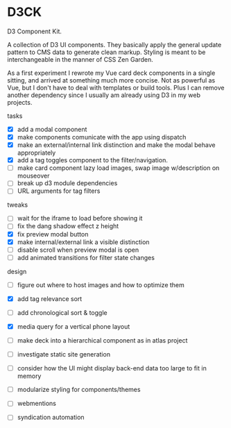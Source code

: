 # D3CK

D3 Component Kit.

A collection of D3 UI components.
They basically apply the general update pattern to CMS data to generate clean markup.
Styling is meant to be interchangeable in the manner of CSS Zen Garden.

As a first experiment I rewrote my Vue card deck components in a single sitting, and arrived at something much more concise. Not as powerful as Vue, but I don't have to deal with templates or build tools. Plus I can remove another dependency since I usually am already using D3 in my web projects.

tasks
 - [x] add a modal component
 - [x] make components comunicate with the app using dispatch
 - [x] make an external/internal link distinction and make the modal behave appropriately
 - [x] add a tag toggles component to the filter/navigation.
 - [ ] make card component lazy load images, swap image w/description on mouseover
 - [ ] break up d3 module dependencies
 - [ ] URL arguments for tag filters

 tweaks
 - [ ] wait for the iframe to load before showing it
 - [ ] fix the dang shadow effect z height
 - [x] fix preview modal button
 - [x] make internal/external link a visible distinction
 - [ ] disable scroll when preview modal is open
 - [ ] add animated transitions for filter state changes

 design
 - [ ] figure out where to host images and how to optimize them
 - [x] add tag relevance sort
 - [ ] add chronological sort & toggle
 - [x] media query for a vertical phone layout 
 - [ ] make deck into a hierarchical component as in atlas project
 - [ ] investigate static site generation
 - [ ] consider how the UI might display back-end data too large to fit in memory
 - [ ] modularize styling for components/themes
 - [ ] webmentions
 - [ ] syndication automation



 
